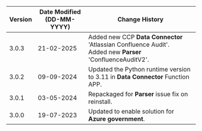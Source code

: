 | **Version** | **Date Modified (DD-MM-YYYY)** | **Change History**                                    |
|-------------|--------------------------------|-------------------------------------------------------|
| 3.0.3       | 21-02-2025                     | Added new CCP **Data Connector** 'Atlassian Confluence Audit'.<br/>Added new **Parser** 'ConfluenceAuditV2'.           |
| 3.0.2       | 09-09-2024                     | Updated the Python runtime version to 3.11 in **Data Connector** Function APP.            |
| 3.0.1       | 03-05-2024                     | Repackaged for **Parser** issue fix on reinstall.   	   |
| 3.0.0       | 19-07-2023                     | Updated to enable solution for **Azure government**.  |